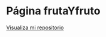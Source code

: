 # Página frutaYfruto

<a href="https://sirlucashad.github.io/FrutayFruto-Pagina/">Visualiza mi repositorio</a>




